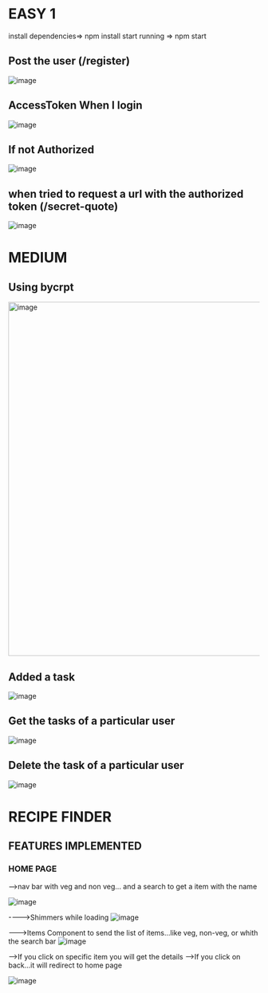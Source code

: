 
# EASY 1

install dependencies=> npm install
start running => npm start

## Post the user (/register)
![image](https://github.com/user-attachments/assets/931e6cfa-bdde-4003-9b93-cea7904f461e)
## AccessToken When I login
![image](https://github.com/user-attachments/assets/1f332728-1283-4e9d-9e5b-898671a0afb7)
## If not Authorized
![image](https://github.com/user-attachments/assets/f6e26bed-1f85-4765-85ba-d653e51c32fc)

## when tried to request a url with the authorized token (/secret-quote)
![image](https://github.com/user-attachments/assets/f80c2d8e-1cd9-4687-b5f5-f748c35e3838)


# MEDIUM
## Using bycrpt
<img width="710" alt="image" src="https://github.com/user-attachments/assets/e6fbaf89-dada-4168-878e-a148103cca23" />

## Added a task
![image](https://github.com/user-attachments/assets/2cb4dd7a-a7e4-4900-9428-e8bd31c226e7)

## Get the tasks of a particular user
![image](https://github.com/user-attachments/assets/98554c8b-43f2-47a3-ab14-15709dbd0310)

## Delete the task of a particular user
![image](https://github.com/user-attachments/assets/29e300ec-498b-4da8-933f-9ae4a170187d)


# RECIPE FINDER

## FEATURES IMPLEMENTED
### HOME PAGE
-->nav bar with veg and non veg... and a search to get a item with the name

![image](https://github.com/user-attachments/assets/d9388ca5-7663-4fd9-bd80-bcfea160068a)

---->Shimmers while loading
![image](https://github.com/user-attachments/assets/6075e546-3daf-4d51-b857-e00e92025fbd)

--->Items Component to send the list of items...like veg, non-veg, or whith the search bar
![image](https://github.com/user-attachments/assets/f9211999-5a9d-4b4d-9b9f-f5e50154f093)


-->If you click on specific item you will get the details
-->If you click on back...it will redirect to home page

![image](https://github.com/user-attachments/assets/3d5f0d9e-d8df-4177-a6af-ed9336fe21af)





